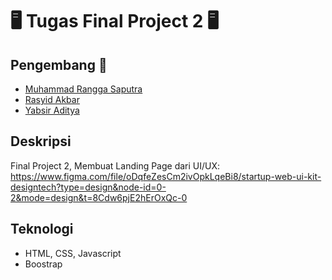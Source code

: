 # 🖥️ Tugas Final Project 2 🖥️

## Pengembang 👤
- [Muhammad Rangga Saputra](https://instagram.com/rangga_rgs)
- [Rasyid Akbar]()
- [Yabsir Aditya]()

## Deskripsi
Final Project 2, Membuat Landing Page dari UI/UX:
https://www.figma.com/file/oDqfeZesCm2ivOpkLqeBi8/startup-web-ui-kit-designtech?type=design&node-id=0-2&mode=design&t=8Cdw6pjE2hErOxQc-0

## Teknologi
- HTML, CSS, Javascript
- Boostrap
